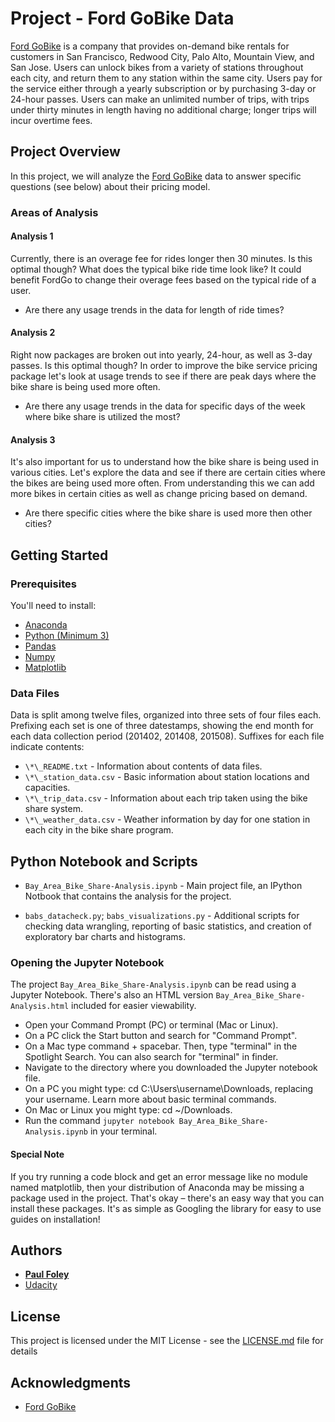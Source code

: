 # Project - Ford GoBike Data

[Ford GoBike](https://www.fordgobike.com/) is a company that provides on-demand bike rentals for customers in San Francisco, Redwood City, Palo Alto, Mountain View, and San Jose. Users can unlock bikes from a variety of stations throughout each city, and return them to any station within the same city. Users pay for the service either through a yearly subscription or by purchasing 3-day or 24-hour passes. Users can make an unlimited number of trips, with trips under thirty minutes in length having no additional charge; longer trips will incur overtime fees.

## Project Overview

In this project, we will analyze the [Ford GoBike](https://www.fordgobike.com/) data to answer specific questions (see below) about their pricing model.

### Areas of Analysis

#### Analysis 1

Currently, there is an overage fee for rides longer then 30 minutes. Is this optimal though? What does the typical bike ride time look like? It could benefit FordGo to change their overage fees based on the typical ride of a user.

* Are there any usage trends in the data for length of ride times?

#### Analysis 2

Right now packages are broken out into yearly, 24-hour, as well as 3-day passes. Is this optimal though? In order to improve the bike service pricing package let's look at usage trends to see if there are peak days where the bike share is being used more often.

* Are there any usage trends in the data for specific days of the week where bike share is utilized the most?

#### Analysis 3

It's also important for us to understand how the bike share is being used in various cities. Let's explore the data and see if there are certain cities where the bikes are being used more often. From understanding this we can add more bikes in certain cities as well as change pricing based on demand.

* Are there specific cities where the bike share is used more then other cities?


## Getting Started

### Prerequisites

You'll need to install:

* [Anaconda](https://www.continuum.io/downloads)
* [Python (Minimum 3)](https://www.continuum.io/blog/developer-blog/python-3-support-anaconda)
* [Pandas](https://anaconda.org/anaconda/pandas)
* [Numpy](https://anaconda.org/anaconda/numpy)
* [Matplotlib](https://anaconda.org/anaconda/matplotlib)

### Data Files

Data is split among twelve files, organized into three sets of four files
each. Prefixing each set is one of three datestamps, showing the end month for
each data collection period (201402, 201408, 201508). Suffixes for each file
indicate contents:

* `\*\_README.txt` - Information about contents of data files.
* `\*\_station_data.csv` - Basic information about station locations and
capacities.
* `\*\_trip_data.csv` - Information about each trip taken using the bike share
system.
* `\*\_weather_data.csv` - Weather information by day for one station in each
city in the bike share program.


## Python Notebook and Scripts

* `Bay_Area_Bike_Share-Analysis.ipynb` - Main project file, an IPython Notbook that contains the analysis for the project.

* `babs_datacheck.py`; `babs_visualizations.py` - Additional scripts for checking data wrangling, reporting of basic statistics, and creation of exploratory bar charts and histograms.

### Opening the Jupyter Notebook

The project `Bay_Area_Bike_Share-Analysis.ipynb` can be read using a Jupyter Notebook. There's also an HTML version `Bay_Area_Bike_Share-Analysis.html` included for easier viewability.

* Open your Command Prompt (PC) or terminal (Mac or Linux).
* On a PC click the Start button and search for "Command Prompt".
* On a Mac type command + spacebar. Then, type "terminal" in the Spotlight Search. You can also search for "terminal" in finder.
* Navigate to the directory where you downloaded the Jupyter notebook file.
* On a PC you might type: cd C:\Users\username\Downloads\, replacing your username. Learn more about basic terminal commands.
* On Mac or Linux you might type: cd ~/Downloads.
* Run the command `jupyter notebook Bay_Area_Bike_Share-Analysis.ipynb` in your terminal.

#### Special Note

If you try running a code block and get an error message like no module named matplotlib, then your distribution of Anaconda may be missing a package used in the project. That's okay – there's an easy way that you can install these packages. It's as simple as Googling the library for easy to use guides on installation!


## Authors

* **[Paul Foley](https://github.com/paulfoley)**
* [Udacity](https://www.udacity.com/)


## License

This project is licensed under the MIT License - see the [LICENSE.md](LICENSE.md) file for details


## Acknowledgments

* [Ford GoBike](https://www.fordgobike.com/)
